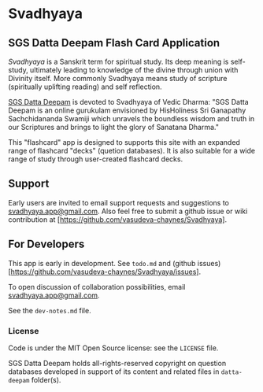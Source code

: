 Svadhyaya
=========

SGS Datta Deepam Flash Card Application
---------------------------------------

*Svadhyaya* is a Sanskrit term for spiritual study. Its deep meaning is self-study, ultimately leading to knowledge of the divine through union with Divinity itself. More commonly Svadhyaya means study of scripture (spiritually uplifting reading) and self  reflection.

[SGS Datta Deepam](http://www.sgsdattadeepam.org) is devoted to Svadhyaya of Vedic Dharma: "SGS Datta Deepam is an online gurukulam envisioned by HisHoliness Sri Ganapathy Sachchidananda Swamiji which unravels the boundless wisdom and truth in our Scriptures and brings to light the glory of Sanatana Dharma."

This "flashcard" app is designed to supports this site with an expanded range of flashcard "decks" (quetion databases). It is also suitable for a wide range of study through user-created flashcard decks.

## Support

Early users are invited to email support requests and suggestions to <svadhyaya.app@gmail.com>. Also feel free to submit a github issue or wiki contribution at [https://github.com/vasudeva-chaynes/Svadhyaya].

## For Developers

This app is early in development. See `todo.md` and (github issues)[https://github.com/vasudeva-chaynes/Svadhyaya/issues].

To open discussion of collaboration possibilities, email <svadhyaya.app@gmail.com>.

See the `dev-notes.md` file.

### License

Code is under the MIT Open Source license: see the `LICENSE` file.

SGS Datta Deepam holds all-rights-reserved copyright on question databases developed in support of its content and related files in `datta-deepam` folder(s).
